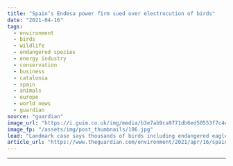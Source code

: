 ```yaml
---
title: "Spain’s Endesa power firm sued over electrocution of birds"
date: "2021-04-16"
tags: 
  - environment
  - birds
  - wildlife
  - endangered species
  - energy industry
  - conservation
  - business
  - catalonia
  - spain
  - animals
  - europe
  - world news
  - guardian
source: "guardian"
image_url: "https://i.guim.co.uk/img/media/b3e7ab9ca9771db6ed50553f7c4e0f3084215426/0_192_2900_1741/master/2900.jpg?width=460&quality=85&auto=format&fit=max&s=08c410d8d5ca01b74f1ce2dacb120809"
image_fp: "/assets/img/post_thumbnails/186.jpg"
lead: "Landmark case says thousands of birds including endangered eagles die needlessly each yearIn Leonard Cohen’s famous song, a bird on a wire is a symbol of freedom, but for thousands of birds it is the equivalent of being sent to the electric chair.Now..."
article_url: "https://www.theguardian.com/environment/2021/apr/16/spains-power-company-endesa-sued-over-electrocution-of-birds"
---
```


---
